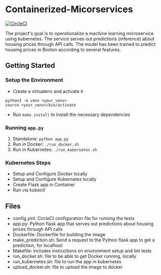 # Containerized-Micorservices

[![CircleCI](https://circleci.com/gh/kforkaran/Containerized-Micorservices.svg?style=svg)](https://circleci.com/gh/kforkaran/Containerized-Micorservices)

The project's goal is to operationalize a machine learning microservice using kubernetes. The service serves out predictions (inference) about housing prices through API calls. The model has been trained to predict housing prices in Boston according to several features.

## Getting Started

### Setup the Environment

- Create a virtualenv and activate it

```
python3 -m venv <your_venv>
source <your_venv>/bin/activate
```

- Run `make install` to install the necessary dependencies

### Running `app.py`

1. Standalone: `python app.py`
2. Run in Docker: `./run_docker.sh`
3. Run in Kubernetes: `./run_kubernetes.sh`

### Kubernetes Steps

- Setup and Configure Docker locally
- Setup and Configure Kubernetes locally
- Create Flask app in Container
- Run via kubectl

## Files

- config.yml: CircleCI configuration file for running the tests
- app.py: Python flask app that serves out predictions about housing prices through API calls
- Dockerfile: Dockerfile for building the image
- make_prediction.sh: Send a request to the Python flask app to get a prediction, for localhost
- Makefile: includes instructions on environment setup and lint tests
- run_docker.sh: file to be able to get Docker running, locally
- run_kubernetes.sh: file to run the app in kubernetes
- upload_docker.sh: file to upload the image to docker
